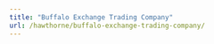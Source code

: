 ```yaml
---
title: "Buffalo Exchange Trading Company"
url: /hawthorne/buffalo-exchange-trading-company/
---
```

